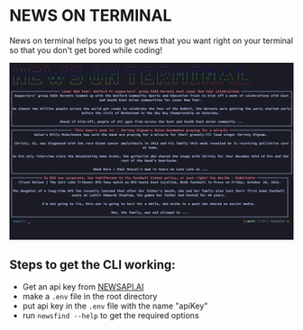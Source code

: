 # NEWS ON TERMINAL

News on terminal helps you to get news that you want right on your terminal so that you don't get bored while coding!

<img src=./images/example.png alt="example">

## Steps to get the CLI working: 

* Get an api key from [NEWSAPI.AI](https://www.newsapi.ai/)
* make a `.env` file in the root directory
* put api key in the `.env` file with the name "apiKey"
* run `newsfind --help` to get the required options
